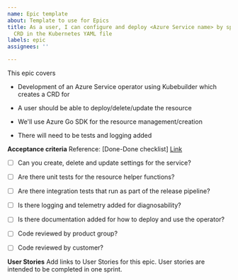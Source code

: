 ```yaml
---
name: Epic template
about: Template to use for Epics
title: As a user, I can configure and deploy <Azure Service name> by specifying a
  CRD in the Kubernetes YAML file
labels: epic
assignees: ''

---
```


This epic covers

- Development of an Azure Service operator using Kubebuilder which creates a CRD for <Azure service name>

- A user should be able to deploy/delete/update the resource

- We'll use Azure Go SDK for the resource management/creation

- There will need to be tests and logging added

**Acceptance criteria**
Reference: [Done-Done checklist] [Link](https://github.com/Microsoft/code-with-engineering-playbook/blob/master/Engineering/BestPractices/DoneDone.md)

- [ ] Can you create, delete and update settings for the <Azure Service name> service?

- [ ] Are there unit tests for the resource helper functions?

- [ ] Are there integration tests that run as part of the release pipeline?

- [ ] Is there logging and telemetry added for diagnosability?

- [ ] Is there documentation added for how to deploy and use the operator?

- [ ] Code reviewed by product group?

- [ ] Code reviewed by customer?

**User Stories**
Add links to User Stories for this epic. User stories are intended to be completed in one sprint.
